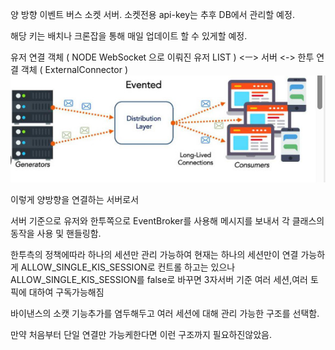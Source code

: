 양 방향 이벤트 버스 소켓 서버. 
소켓전용 api-key는 추후 DB에서 관리할 예정. 

해당 키는 배치나 크론잡을 통해 매일 업데이트 할 수 있게할 예정. 

유저 연결 객체 ( NODE WebSocket 으로 이뤄진 유저 LIST ) <ㅡ> 서버 <-> 한투 연결 객체 ( ExternalConnector )
</br>
![socket event bus architecture](https://github.com/sododuk32/socketEventBusServer/blob/main/archi.jpg?raw=true)


이렇게 양방향을 연결하는 서버로서 

서버 기준으로 유저와 한투쪽으로 EventBroker를 사용해 메시지를 보내서 각 클래스의 동작을 사용 및 핸들링함. 

한투측의 정책에따라 하나의 세션만 관리 가능하여 현재는 하나의 세션만이 연결 가능하게 ALLOW_SINGLE_KIS_SESSION로 컨트롤 하고는 있으나 ALLOW_SINGLE_KIS_SESSION를 false로 바꾸면 3자서버 기준 여러 세션,여러 토픽에 대하여 구독가능해짐 


바이낸스의 소캣 기능추가를 염두해두고 여러 세션에 대해 관리 가능한 구조를 선택함. 

만약 처음부터 단일 연결만 가능케한다면 이런 구조까지 필요하진않았음. 
